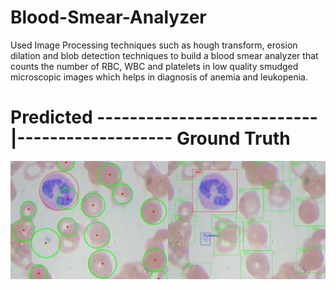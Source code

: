 # Blood-Smear-Analyzer

Used Image Processing techniques such as hough transform, erosion dilation and blob detection techniques to build a blood smear analyzer that counts the number of RBC, WBC and platelets in low quality smudged microscopic images which helps in diagnosis of anemia and leukopenia.  


# Predicted ---------------------------|------------------- Ground Truth

![Result Demo:]( https://github.com/ekagra-ranjan/Blood-Smear-Analyzer/blob/master/result_23.jpg  "Home Page")

